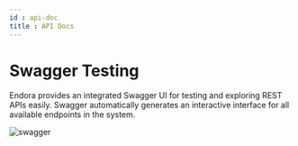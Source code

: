 ```yaml
---
id : api-doc
title : API Docs
---
```


# Swagger Testing 

Endora provides an integrated Swagger UI for testing and exploring REST APIs easily.
Swagger automatically generates an interactive interface for all available endpoints in the system.

![swagger](/img/swagger.png)